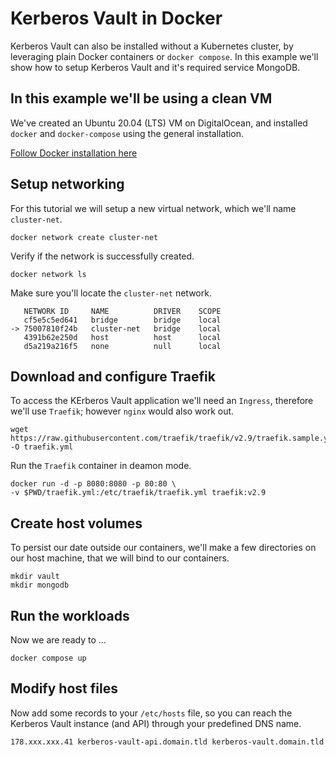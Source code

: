# Kerberos Vault in Docker

Kerberos Vault can also be installed without a Kubernetes cluster, by leveraging plain Docker containers or `docker compose`. In this example we'll show how to setup Kerberos Vault and it's required service MongoDB.

## In this example we'll be using a clean VM

We've created an Ubuntu 20.04 (LTS) VM on DigitalOcean, and installed `docker` and `docker-compose` using the general installation.

[Follow Docker installation here](https://docs.docker.com/engine/install/ubuntu/)

## Setup networking

For this tutorial we will setup a new virtual network, which we'll name `cluster-net`.

    docker network create cluster-net

Verify if the network is successfully created.

    docker network ls

Make sure you'll locate the `cluster-net` network.

       NETWORK ID     NAME          DRIVER    SCOPE
       cf5e5c5ed641   bridge        bridge    local
    -> 75007810f24b   cluster-net   bridge    local
       4391b62e250d   host          host      local
       d5a219a216f5   none          null      local

## Download and configure Traefik

To access the KErberos Vault application we'll need an `Ingress`, therefore we'll use `Traefik`; however `nginx` would also work out.

    wget https://raw.githubusercontent.com/traefik/traefik/v2.9/traefik.sample.yml -O traefik.yml

Run the `Traefik` container in deamon mode.

    docker run -d -p 8080:8080 -p 80:80 \
    -v $PWD/traefik.yml:/etc/traefik/traefik.yml traefik:v2.9

## Create host volumes

To persist our date outside our containers, we'll make a few directories on our host machine, that we will bind to our containers.

    mkdir vault
    mkdir mongodb

## Run the workloads

Now we are ready to ...

    docker compose up

## Modify host files

Now add some records to your `/etc/hosts` file, so you can reach the Kerberos Vault instance (and API) through your predefined DNS name.

    178.xxx.xxx.41 kerberos-vault-api.domain.tld kerberos-vault.domain.tld
